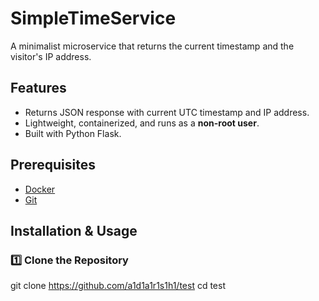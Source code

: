 # SimpleTimeService

A minimalist microservice that returns the current timestamp and the visitor's IP address.

## Features
- Returns JSON response with current UTC timestamp and IP address.
- Lightweight, containerized, and runs as a **non-root user**.
- Built with Python Flask.

## Prerequisites
- [Docker](https://docs.docker.com/get-docker/)
- [Git](https://git-scm.com/downloads)

## Installation & Usage

### 1️⃣ Clone the Repository

git clone https://github.com/a1d1a1r1s1h1/test
cd test

